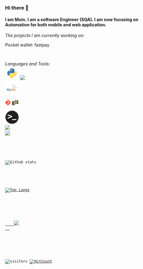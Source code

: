### Hi there 👋
<!-- Header -->
#### I am Moin. I am a software Engineer (SQA). I am now focusing on Automation for both mobile and web application.

<!-- Current Projects -->
*The projects I am currently working on:*

Pocket wallet: fastpay
<div align='left'>
  <a href="https://www.fast-pay.iq/">
    <img src=""https://media-exp1.licdn.com/dms/image/C560BAQHGTE2n1x9cZw/company-logo_200_200/0/1607328552375?e=2147483647&v=beta&t=zV9kjQ29PbNsuDSsXBIiefKbW0ceeLNMNoVx3D__H1c/>
  </a>

<br />

*Languages and Tools:*  
<code><img height="45" src="https://raw.githubusercontent.com/github/explore/80688e429a7d4ef2fca1e82350fe8e3517d3494d/topics/python/python.png"></code>
<code><img height="45" src="https://encrypted-tbn0.gstatic.com/images?q=tbn:ANd9GcQpnOMsUdVl82G3Z4xztmxSdI8pzo66DsI0YA&usqp=CAU"/>
<code><img height="45" src="https://raw.githubusercontent.com/github/explore/80688e429a7d4ef2fca1e82350fe8e3517d3494d/topics/mysql/mysql.png"></code>
<code><img height="45" src="https://raw.githubusercontent.com/github/explore/80688e429a7d4ef2fca1e82350fe8e3517d3494d/topics/git/git.png"></code>
<code><img height="45" src="https://raw.githubusercontent.com/github/explore/80688e429a7d4ef2fca1e82350fe8e3517d3494d/topics/terminal/terminal.png"></code>
<code><img height="45" src="https://encrypted-tbn0.gstatic.com/images?q=tbn:ANd9GcQhobh0LiIsWXWEfhiJuuVd4vxaqE8Kpg9GQQ&usqp=CAU"></code>
<code><img height="45" src="https://encrypted-tbn0.gstatic.com/images?q=tbn:ANd9GcQJLSpwzZT-chc2GLCrIJ8weQdfLEZvLv6Tfg&usqp=CAU"></code>


<!-- Github Stats -->
![Github stats](https://github-readme-stats.vercel.app/api?username=moinuahmed&show_icons=true&hide_border=true)



<!-- Top Language -->
[![Top Langs](https://github-readme-stats.vercel.app/api/top-langs/?username=moinuahmed)](https://github.com/moinuahmed/github-readme-stats)


<!-- Contact Me -->
<div align='left'>
  <a href="https://www.linkedin.com/in/moin-uddin-ahmed/">
    <img src="https://img.icons8.com/color/24/000000/linkedin.png"/>
  </a>
  
</div>


<!--  Visitor Count -->
![visitors](https://visitor-badge.laobi.icu/badge?page_id=moinuahmed.moinuahmed)
[![HitCount](https://hits.dwyl.com/moinuahmed/moinuahmed.svg)](http://hits.dwyl.com/moinuahmed/moinuahmed)

<!--
**moinuahmed/moinuahmed** is a ✨ _special_ ✨ repository because its `README.md` (this file) appears on your GitHub profile.


